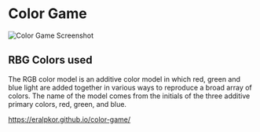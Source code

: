 # Color Game

![Color Game Screenshot](relative/colorGame.jpg?raw=true "Title")

## RBG Colors used

The RGB color model is an additive color model in which red, green and blue light are added together in various ways to reproduce a broad array of colors. The name of the model comes from the initials of the three additive primary colors, red, green, and blue.


https://eralpkor.github.io/color-game/
